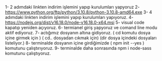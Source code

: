 1- 2 adımdaki linkten indirim işlemini yapıp kurulumları yapyoruz
2- https://www.python.org/ftp/python/3.10.8/python-3.10.8-amd64.exe
3- 4 adımdaki linkten indirim işlemini yapıp kurulumları yapıyoruz.
4- https://nodejs.org/dist/v16.18.0/node-v16.18.0-x64.msi
5- visual code kapatıp yeniden açıyoruz.
6- termianel giriş yapyoruz ve comand line modu aktif ediyoruz. 
7- actığımız dosyanın altına gidiyoruz. ( cd komutu dosya içine girmek için ) ( cd.. dosyadan cıkmak için) (dir dosya içindeki dosyaları listeliyor.)
8- terminalde dosyanın içine girdiğimizde ( npm init --yes ) komutunu çalıştırıyoruz.
9- terminalde daha sonrasında npm i node-sass komutunu çalıştıyoruz. 
